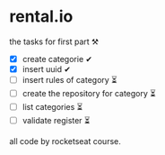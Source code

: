 # rental.io
the tasks for first part  ⚒

- [x] create categorie ✔
- [x] insert uuid ✔
- [ ] insert rules of category ⏳
- [ ] create the repository for category ⏳
- [ ] list categories ⏳
- [ ] validate register  ⏳

all code by rocketseat course.